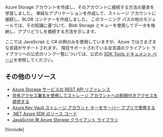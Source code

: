 Azure Storage アカウントを作成し、そのアカウントに接続する方法の基本を学習しました。 単純なアプリケーションを作成して、ストレージ アカウントに接続し、BLOB コンテナーを作成しました。 このラーニング パスの他のモジュールでは、その知識に基づいて、Blob Storage とキューを使用してデータを格納し、アプリどうしを接続する方法を示します。

ここでは JavaScript と C# の例のみを使用していますが、Azure ではさまざまな言語がサポートされます。 現在サポートされている全言語のクライアント ライブラリへの公式のリンク一覧については、公式の [SDK Tools ドキュメント ページ](https://docs.microsoft.com/azure/#pivot=sdkstools)を参照してください。

## <a name="additional-resources"></a>その他のリソース

- [Azure Storage サービスの REST API リファレンス](https://docs.microsoft.com/rest/api/storageservices/)
- [共有アクセス署名を使用してストレージ アカウントへの制限付きアクセスを提供する](https://docs.microsoft.com/azure/storage/common/storage-dotnet-shared-access-signature-part-1)
- [Azure Key Vault ストレージ アカウント キーをサーバー アプリで使用する](https://docs.microsoft.com/azure/key-vault/key-vault-ovw-storage-keys)
- [.NET Azure SDK のソース コード](https://github.com/Azure/azure-sdk-for-net)
- [JavaScript 用 Azure Storage クライアント ライブラリ](https://github.com/Azure/azure-storage-node#azure-storage-javascript-client-library-for-browsers)

[!include[](../../../includes/azure-sandbox-cleanup.md)]